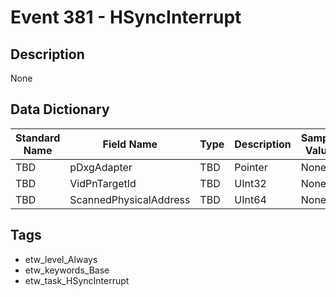 # Event 381 - HSyncInterrupt

## Description
None

## Data Dictionary
|Standard Name|Field Name|Type|Description|Sample Value|
|---|---|---|---|---|
|TBD|pDxgAdapter|TBD|Pointer|None|None|
|TBD|VidPnTargetId|TBD|UInt32|None|None|
|TBD|ScannedPhysicalAddress|TBD|UInt64|None|None|

## Tags
* etw_level_Always
* etw_keywords_Base
* etw_task_HSyncInterrupt
